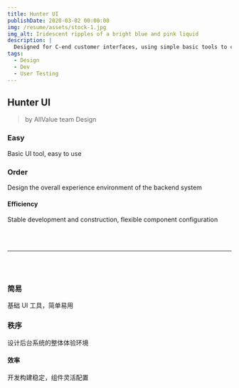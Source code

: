 ```yaml
---
title: Hunter UI
publishDate: 2020-03-02 00:00:00
img: /resume/assets/stock-1.jpg
img_alt: Iridescent ripples of a bright blue and pink liquid
description: |
  Designed for C-end customer interfaces, using simple basic tools to create an orderly and consistent experience environment.
tags:
  - Design
  - Dev
  - User Testing
---
```


## Hunter UI

> by AllValue team Design


### Easy
Basic UI tool, easy to use

### Order
Design the overall experience environment of the backend system

#### Efficiency
Stable development and construction, flexible component configuration

<br/>
<br/>

-----

<br/>
<br/>

### 简易
基础 UI 工具，简单易用

### 秩序
设计后台系统的整体体验环境


#### 效率
开发构建稳定，组件灵活配置


